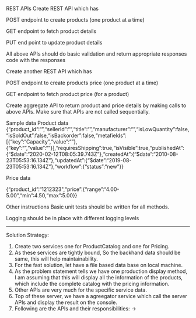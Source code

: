 REST APIs
Create REST API which has

POST endpoint to create products (one product at a time)

GET endpoint to fetch product details

PUT end point to update product details

All above APIs should do basic validation and return appropriate responses code with the responses

Create another REST API which has

POST endpoint to create products price (one product at a time)

GET endpoint to fetch product price (for a product)

Create aggregate API to return product and price details by making calls to above APIs. Make sure that APIs are not called sequentially.

Sample data
Product data {“product_id”:“”,“sellerId”:“”,“title”:“”,“manufacturer”:“”,“isLowQuantity”:false,“isSoldOut”:false,“isBackorder”:false,“metafields”:[{“key”:“Capacity”,“value”:“”},{“key”:“”,“value”:“”}],“requiresShipping”:true,“isVisible”:true,“publishedAt”:{“$date”:“2020-02-12T08:05:39.743Z”},“createdAt”:{“$date”:“2010-08-23T05:53:16.134Z”},“updatedAt”:{“$date”:“2019-08-23T05:53:16.134Z”},“workflow”:{“status”:“new”}}

Price data

{“product_id”:“1212323",“price”:{“range”:“4.00-5.00”,“min”:4.50,“max”:5.00}}

Other instructions
Basic unit tests should be written for all methods.

Logging should be in place with different logging levels

_________________________________________________________________________________________________

Solution Strategy:
1. Create two services one for ProductCatalog and one for Pricing.
2. As these services are tightly bound, So the backhand data should be same, this will help maintainability.
3. For the fast solution, let have a file based data base on local machine. 
4. As the problem statement tells we have one production display method, I am assuming that this will display all the information of the products, which include the complete catalog with the pricing information.
5. Other APIs are very much for the specific service data.
6. Top of these server, we have a agreegator service which call the server APIs and display the result on the console.
7. Following are the APIs and their responsibilities:
-> 
